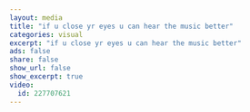 ```yaml
---
layout: media
title: "if u close yr eyes u can hear the music better"
categories: visual
excerpt: "if u close yr eyes u can hear the music better"
ads: false
share: false
show_url: false
show_excerpt: true
video:
  id: 227707621
---
```

